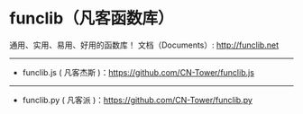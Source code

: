 # funclib（凡客函数库）

通用、实用、易用、好用的函数库！
文档（Documents）: http://funclib.net

-------------------------------------------------------------------------------
- funclib.js ( 凡客杰斯 )：https://github.com/CN-Tower/funclib.js

-------------------------------------------------------------------------------
- funclib.py ( 凡客派 )：https://github.com/CN-Tower/funclib.py
